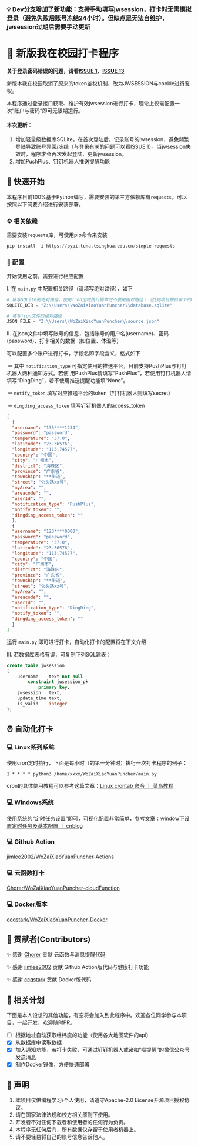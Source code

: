### 💡 Dev分支增加了新功能：支持手动填写jwsession，打卡时无需模拟登录（避免失败后账号冻结24小时）。但缺点是无法自维护，jwsession过期后需要手动更新

# 📲 新版我在校园打卡程序

**关于登录密码错误的问题，请看[ISSUE 1](https://github.com/zimin9/WoZaiXiaoYuanPuncher/issues/1)、[ISSUE 13](https://github.com/zimin9/WoZaiXiaoYuanPuncher/issues/13)**

新版本我在校园取消了原来的token鉴权机制，改为JWSESSION与cookie进行鉴权。

本程序通过登录接口获取、维护有效jwsession进行打卡，理论上仅需配置一次“账户与密码”即可无限期运行。

#### 本次更新：

1. 增加轻量级数据库SQLite，在首次登陆后，记录账号的jwsession，避免频繁登陆导致账号异常/冻结（与登录有关的问题可以看[ISSUE 1](https://github.com/zimin9/WoZaiXiaoYuanPuncher/issues/1)）。当jwsession失效时，程序才会再次发起登陆、更新jwsession。
2. 增加PushPlus、钉钉机器人推送提醒功能


## 🚩 快速开始

本程序目前100%基于Python编写，需要安装的第三方依赖库有`requests`。可以按照以下简要介绍进行安装部署。

### ⚙️ 相关依赖

需要安装`requests`库，可使用pip命令来安装

```python
pip install -i https://pypi.tuna.tsinghua.edu.cn/simple requests
```

### 🔧 配置

开始使用之前，需要进行相应配置

Ⅰ.  在 `main.py` 中配置相关路径（请填写绝对路径），如下

```python
# 填写SQLite的绝对路径，使用cron定时执行脚本时不要用相对路径！（找到项目根目录下的database.sqlite文件，复制其绝对路径）
SQLITE_DIR = "Z:\\Users\\WoZaiXiaoYuanPuncher\\database.sqlite"

# 填写json文件的绝对路径
JSON_FILE = "Z:\\Users\\WoZaiXiaoYuanPuncher\\source.json"
```

Ⅱ.  在json文件中填写账号的信息，包括账号的用户名(username)、密码(password)、打卡相关的数据（如位置、体温等）

可以配置多个账户进行打卡，字段名即字段含义，格式如下

​	✏ 其中 `notification_type` 可指定使用的推送平台，目前支持PushPlus与钉钉机器人两种通知方式。若使	用PushPlus请填写“PushPlus”，若使用钉钉机器人请填写“DingDing”，若不使用推送提醒功能填“None”。 

​	✏ `notify_token` 填写对应推送平台的token（钉钉机器人则填写secret）

​	✏ `dingding_access_token` 填写钉钉机器人的access_token

```json
[
  {
  "username": "135****1234",
  "password": "password",
  "temperature": "37.0",
  "latitude": "23.36576",
  "longitude": "113.74577",
  "country": "中国",
  "city": "广州市",
  "district": "海珠区",
  "province": "广东省",
  "township": "**街道",
  "street": "仑头路xx号",
  "myArea": "",
  "areacode": "",
  "userId": "",
  "notification_type": "PushPlus",
  "notify_token": "",
  "dingding_access_token": "" 
  },
  {
  "username": "123****0000",
  "password": "password",
  "temperature": "37.0",
  "latitude": "23.36576",
  "longitude": "113.74577",
  "country": "中国",
  "city": "广州市",
  "district": "海珠区",
  "province": "广东省",
  "township": "**街道",
  "street": "仑头路xx号",
  "myArea": "",
  "areacode": "",
  "userId": "",
  "notification_type": "DingDing",
  "notify_token": "",
  "dingding_access_token": ""
  }
]
```

运行 `main.py` 即可进行打卡，自动化打卡的配置将在下文介绍

Ⅲ. 若数据库表格有误，可复制下列SQL建表：

```sql
create table jwsession
(
    username    text not null
        constraint jwsession_pk
            primary key,
    jwsession   text,
    update_time text,
    is_valid    integer
);
```



## ⏰ 自动化打卡

### 💻 Linux系列系统

使用cron定时执行，下面是每小时（的第一分钟时）执行一次打卡程序的例子：

```
1 * * * * python3 /home/xxxx/WoZaiXiaoYuanPuncher/main.py
```

cron的具体使用教程可以参考这篇文章：[Linux crontab 命令 ｜ 菜鸟教程](https://www.runoob.com/linux/linux-comm-crontab.html)

### 💻 Windows系统

使用系统的“定时任务设置”即可，可视化配置非常简单，参考文章：[window下设置定时任务及基本配置 ｜ cnblog](https://www.cnblogs.com/funnyzpc/p/11746439.html)

### 💻 Github Action
[jimlee2002/WoZaiXiaoYuanPuncher-Actions](https://github.com/jimlee2002/WoZaiXiaoYuanPuncher-Actions)

### 💻 云函数打卡
[Chorer/WoZaiXiaoYuanPuncher-cloudFunction](https://github.com/Chorer/WoZaiXiaoYuanPuncher-cloudFunction)

### 💻 Docker版本
[ccqstark/WoZaiXiaoYuanPuncher-Docker](https://github.com/ccqstark/WoZaiXiaoYuanPuncher-Docker)

## 🚀 贡献者(Contributors)

✨ 感谢 [Chorer](https://github.com/Chorer) 贡献 云函数与消息提醒代码

✨ 感谢 [jimlee2002](https://github.com/jimlee2002) 贡献 Github Action版代码与健康打卡功能

✨ 感谢 [ccqstark](https://github.com/ccqstark) 贡献 Docker版代码

## 📆 相关计划

下面是本人设想的其他功能，有空将会加入到此程序中。欢迎各位同学参与本项目，一起开发，欢迎随时PR。

- [ ] 根据地址自动获取经纬度的功能（使用各大地图软件的api）
- [x] 从数据库中读取数据
- [x] 加入通知功能，若打卡失败，可通过钉钉机器人或诸如“喵提醒”的微信公众号发送消息
- [x] 制作Docker镜像，方便快速部署

## 📢 声明
1. 本项目仅供编程学习/个人使用，请遵守Apache-2.0 License开源项目授权协议。
2. 请在国家法律法规和校方相关原则下使用。
3. 开发者不对任何下载者和使用者的任何行为负责。
4. 本程序无任何后门，所有数据仅存留于使用者机器上。 
5. 请不要轻易将自己的账号信息告诉他人。
